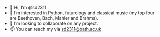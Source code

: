- 👋 Hi, I’m @sd2311
- 👀 I’m interested in Python, futurology and classical music (my top four are Beethoven, Bach, Mahler and Brahms).
- 💞️ I’m looking to collaborate on any project.
- 📫 You can reach my via sd2311@bath.ac.uk

<!---
sd2311/sd2311 is a ✨ special ✨ repository because its `README.md` (this file) appears on your GitHub profile.
You can click the Preview link to take a look at your changes.
--->
